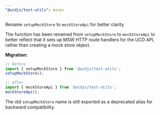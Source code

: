 ```yaml
---
"@ucdjs/test-utils": minor
---
```


Rename `setupMockStore` to `mockStoreApi` for better clarity

The function has been renamed from `setupMockStore` to `mockStoreApi` to better reflect that it sets up MSW HTTP route handlers for the UCD API, rather than creating a mock store object.

**Migration:**
```typescript
// Before
import { setupMockStore } from '@ucdjs/test-utils';
setupMockStore();

// After
import { mockStoreApi } from '@ucdjs/test-utils';
mockStoreApi();
```

The old `setupMockStore` name is still exported as a deprecated alias for backward compatibility.
